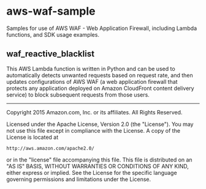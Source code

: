 # aws-waf-sample
Samples for use of AWS WAF - Web Application Firewall, including Lambda functions, and SDK usage examples.

## waf_reactive_blacklist

This AWS Lambda function is written in Python and can be used to automatically detects unwanted requests based on request rate, and then updates configurations of AWS WAF (a web application firewall that protects any application deployed on Amazon CloudFront content delivery service) to block subsequent requests from those users.

***

Copyright 2015 Amazon.com, Inc. or its affiliates. All Rights Reserved.

Licensed under the Apache License, Version 2.0 (the "License"). You may not use this file except in compliance with the License. A copy of the License is located at

    http://aws.amazon.com/apache2.0/

or in the "license" file accompanying this file. This file is distributed on an "AS IS" BASIS, WITHOUT WARRANTIES OR CONDITIONS OF ANY KIND, either express or implied. See the License for the specific language governing permissions and limitations under the License.
